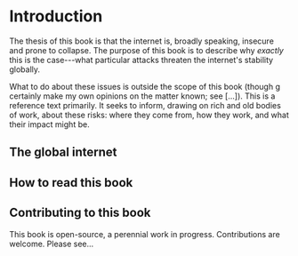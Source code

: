 # Introduction


The thesis of this book is that the internet is, broadly speaking, insecure and
prone to collapse. The purpose of this book is to describe why *exactly* this is
the case---what particular attacks threaten the internet's stability globally.

What to do about these issues is outside the scope of this book (though g
certainly make my own opinions on the matter known; see [...]). This is a
reference text primarily. It seeks to inform, drawing on rich and old bodies of
work, about these risks: where they come from, how they work, and what their
impact might be.


## The global internet

<!-- TODO - draw boundaries around the book. what counts. what doesn't. -->

## How to read this book

<!-- for anni hellman -->

<!-- a 3-tiered heirarchy: -->

<!-- - layer -->
<!--   - part of internet infra -->
<!--     - specific threat models -->


## Contributing to this book

This book is open-source, a perennial work in progress. Contributions are welcome.
Please see...
<!-- github repository -->
